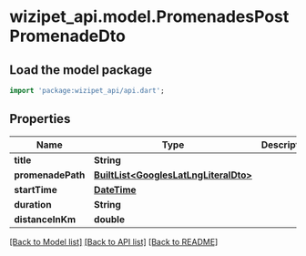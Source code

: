 # wizipet_api.model.PromenadesPostPromenadeDto

## Load the model package
```dart
import 'package:wizipet_api/api.dart';
```

## Properties
Name | Type | Description | Notes
------------ | ------------- | ------------- | -------------
**title** | **String** |  | [optional] 
**promenadePath** | [**BuiltList&lt;GooglesLatLngLiteralDto&gt;**](GooglesLatLngLiteralDto.md) |  | [optional] 
**startTime** | [**DateTime**](DateTime.md) |  | [optional] 
**duration** | **String** |  | [optional] 
**distanceInKm** | **double** |  | [optional] 

[[Back to Model list]](../README.md#documentation-for-models) [[Back to API list]](../README.md#documentation-for-api-endpoints) [[Back to README]](../README.md)


